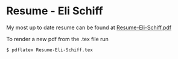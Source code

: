 # Resume - Eli Schiff

My most up to date resume can be found at [Resume-Eli-Schiff.pdf](Resume-Eli-Schiff.pdf)


To render a new pdf from the .tex file run
```bash
$ pdflatex Resume-Eli-Schiff.tex
```
